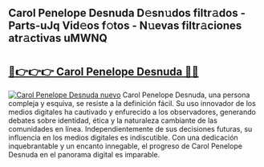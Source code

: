 ## Carol Penelope Desnuda D𝚎sn𝚞dos filtr𝚊dos - Parts-uJq Vid𝚎os f𝚘tos - N𝚞evas filtr𝚊ciones atr𝚊ctivas uMWNQ

# <h2><a href="http://mb0xpn5.tromn.icu/?c=Carol+Penelope+Desnuda">🔗👉👉👉 Carol Penelope Desnuda 🔗🔗</a></h2>

[![Carol Penelope Desnuda nuevo](https://i.imgur.com/pEAQMta.gif)](http://mb0xpn5.tromn.icu/?c=Carol+Penelope+Desnuda)
Carol Penelope Desnuda, una persona compleja y esquiva, se resiste a la definición fácil. Su uso innovador de los medios digitales ha cautivado y enfurecido a los observadores, generando debates sobre identidad, ética y la naturaleza cambiante de las comunidades en línea. Independientemente de sus decisiones futuras, su influencia en los medios digitales es indiscutible. Con una dedicación inquebrantable y un encanto innegable, el progreso de Carol Penelope Desnuda en el panorama digital es imparable.
